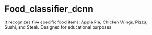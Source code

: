 # Food_classifier_dcnn
It recognizes five specific food items: Apple Pie, Chicken Wings, Pizza, Sushi, and Steak. Designed for educational purposes
